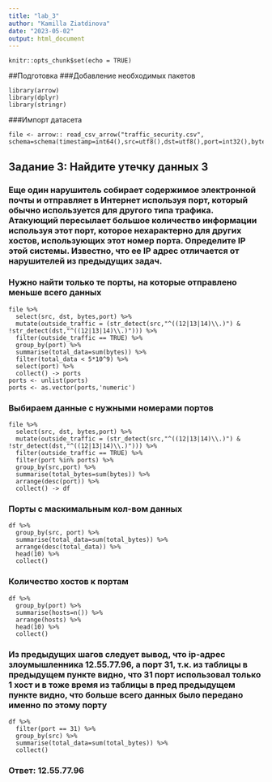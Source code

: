 ```yaml
---
title: "lab_3"
author: "Kamilla Ziatdinova"
date: "2023-05-02"
output: html_document
---
```


```{r setup, include=FALSE}
knitr::opts_chunk$set(echo = TRUE)
```


##Подготовка 
###Добавление необходимых пакетов
```{r}
library(arrow)
library(dplyr)
library(stringr)
```
###Импорт датасета
```{r}
file <- arrow:: read_csv_arrow("traffic_security.csv", schema=schema(timestamp=int64(),src=utf8(),dst=utf8(),port=int32(),bytes=int32()))
```
## Задание 3: Найдите утечку данных 3
### Еще один нарушитель собирает содержимое электронной почты и отправляет в Интернет используя порт, который обычно используется для другого типа трафика. Атакующий пересылает большое количество информации используя этот порт, которое нехарактерно для других хостов, использующих этот номер порта. Определите IP этой системы. Известно, что ее IP адрес отличается от нарушителей из предыдущих задач.

### Нужно найти только те порты, на которые отправлено меньше всего данных
```{r,warning=FALSE, message=FALSE, error=FALSE}
file %>%
  select(src, dst, bytes,port) %>%
  mutate(outside_traffic = (str_detect(src,"^((12|13|14)\\.)") & !str_detect(dst,"^((12|13|14)\\.)"))) %>%
  filter(outside_traffic == TRUE) %>%
  group_by(port) %>%
  summarise(total_data=sum(bytes)) %>%
  filter(total_data < 5*10^9) %>%
  select(port) %>%
  collect() -> ports
ports <- unlist(ports)
ports <- as.vector(ports,'numeric')
```


### Выбираем данные с нужными номерами портов
```{r,warning=FALSE, message=FALSE, error=FALSE}
file %>%
  select(src, dst, bytes,port) %>%
  mutate(outside_traffic = (str_detect(src,"^((12|13|14)\\.)") & !str_detect(dst,"^((12|13|14)\\.)"))) %>%
  filter(outside_traffic == TRUE) %>%
  filter(port %in% ports) %>%
  group_by(src,port) %>%
  summarise(total_bytes=sum(bytes)) %>%
  arrange(desc(port)) %>%
  collect() -> df
```


### Порты с маскимальным кол-вом данных
```{r,warning=FALSE, message=FALSE, error=FALSE}
df %>%
  group_by(src, port) %>%
  summarise(total_data=sum(total_bytes)) %>%
  arrange(desc(total_data)) %>%
  head(10) %>%
  collect()
```


### Количество хостов к портам
```{r,warning=FALSE, message=FALSE, error=FALSE}
df %>%
  group_by(port) %>%
  summarise(hosts=n()) %>%
  arrange(hosts) %>%
  head(10) %>%
  collect()
```


### Из предыдущих шагов следует вывод, что ip-адрес злоумышленника 12.55.77.96, а порт 31, т.к. из таблицы в предыдущем пункте видно, что 31 порт использовал только 1 хост и в тоже время из таблицы в пред предыдущем пункте видно, что больше всего данных было передано именно по этому порту 
```{r,warning=FALSE, message=FALSE, error=FALSE}
df %>%
  filter(port == 31) %>%
  group_by(src) %>%
  summarise(total_data=sum(total_bytes)) %>%
  collect()
```

### Ответ: 12.55.77.96